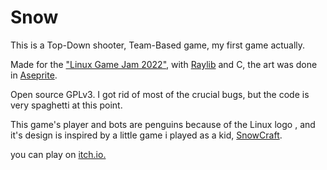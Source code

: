 # Snow

This is a Top-Down shooter, Team-Based game, my first game actually.

Made for the <a href =https://itch.io/jam/linux-game-jam-2022>"Linux Game Jam 2022"</a>, with <a href = https://www.raylib.com/index.html>Raylib</a> and C, the art was done in <a href=https://www.aseprite.org/>Aseprite</a>.

Open source GPLv3. I got rid of most of the crucial bugs, but the code is very spaghetti at this point. 

This game's player and bots are penguins because of the Linux logo , and it's design is inspired by a little game i played as a kid, <a href =https://www.myabandonware.com/game/snowcraft-du6>SnowCraft</a>.

you can play on <a href = https://cosmicnomad.itch.io/snow>itch.io.</a>
